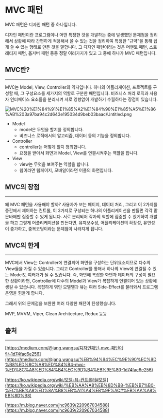# MVC 패턴

MVC 패턴은 디자인 패턴 중 하나입니다. 

디자인 패턴이란 프로그램이나 어떤 특정한 것을 개발하는 중에 발생했던 문제점을 정리해서 상황에 따라 간편하게 적용해서 쓸 수 있는 것을 정리하여 특정한 "규약"을 통해 쉽게 쓸 수 있는 형태로 만든 것을 말합니다. 그 디자인 패턴이라는 것은 머멘토 패턴, 스트래티지 패턴, 옵저버 패턴 등등 정말 여러가지가 있고 그 중에 하나가 MVC 패턴입니다.

## MVC란?

---

MVC는 Model, View, Controller의 약자입니다. 하나의 어플리케이션, 프로젝트를 구성할 때, 그 구성요소를 세가지의 역할로 구분한 패턴입니다. 비즈니스 처리 로직과 사용자 인터페이스 요소들을 분리시켜 서로 영향없이 개발하기 수월하다는 장점이 있습니다.

![MVC%20%E1%84%91%E1%85%A2%E1%84%90%E1%85%A5%E1%86%AB%203a97ba94c2d643e195034d9beb03baac/Untitled.png](MVC%20%E1%84%91%E1%85%A2%E1%84%90%E1%85%A5%E1%86%AB%203a97ba94c2d643e195034d9beb03baac/Untitled.png)

- Model
    - model은 무엇을 할지를 정의합니다.
    - 비즈니스 로직에서의 알고리즘, 데이터 등의 기능을 정의합니다.
- Controller
    - controller는 어떻게 할지 정의합니다.
    - 요청을 받아서 화면과 Model, View를 연결시켜주는 역할을 합니다.
- View
    - view는 무엇을 보여주는 역할을 합니다.
    - 웹이라면 웹페이지, 모바일이라면 어플의 화면입니다.

## MVC의 장점

---

왜 MVC 패턴을 사용해야 할까? 사용자가 보는 페이지, 데이터 처리, 그리고 이 2가지를 중간에서 제어하는 컨트롤, 이 3가지로 구성되는 하나의 어플리케이션을 만들면 각각 맡은바에만 집중할 수 있게 됩니다. 서로 분리되어 각자의 역할에 집중할 수 있게하여 개발을 하고 그렇게 어플리케이션을 만든다면, 유지보수성, 어플리케이션의 확장성, 유연성이 증가하고, 중복코딩이라는 문제점이 사라지게 됩니다.

## MVC의 한계

---

MVC에서 View는 Controller에 연결되어 화면을 구성하는 단위요소이므로 다수의 View들을 가질 수 있습니다. 그리고 Controller를 통해서 하나의 View에 연결될 수 있는 Model도 여러개가 될 수 있습니다. 즉, 화면에 복잡한 화면과 데이터의 구성이 필요한 상황이라면, Controller에 다수의 Model과 View가 복잡하게 연결되어 있는 상황에 생길 수 있습니다. 복잡하게 엮인 모델델과 뷰는 여러 Side-Effect를 불러와서 프로그램 운영을 힘들게 합니다.

그래서 위의 문제점을 보완한 여러 다양한 패턴이 탄생했습니다.

MVP, MVVM, Viper, Clean Architecture, Redux 등등

## 출처

---

[https://medium.com/@jang.wangsu/디자인패턴-mvc-패턴이란-1d74fac6e256](https://medium.com/@jang.wangsu/%EB%94%94%EC%9E%90%EC%9D%B8%ED%8C%A8%ED%84%B4-mvc-%ED%8C%A8%ED%84%B4%EC%9D%B4%EB%9E%80-1d74fac6e256)

[https://ko.wikipedia.org/wiki/모델-뷰-컨트롤러#모델](https://ko.wikipedia.org/wiki/%EB%AA%A8%EB%8D%B8-%EB%B7%B0-%EC%BB%A8%ED%8A%B8%EB%A1%A4%EB%9F%AC#%EB%AA%A8%EB%8D%B8)

[https://m.blog.naver.com/jhc9639/220967034588](https://m.blog.naver.com/jhc9639/220967034588)
